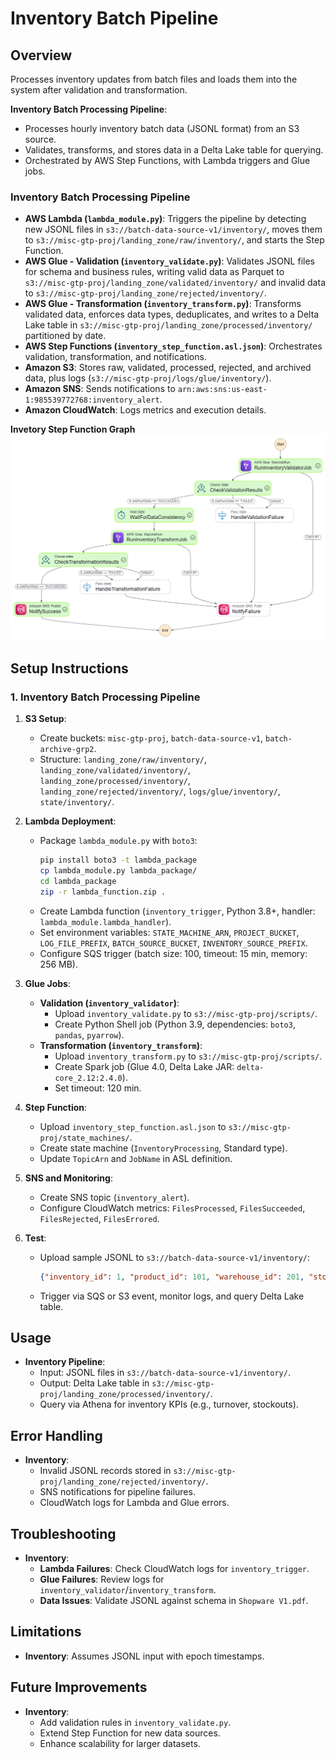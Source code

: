 # Inventory Batch Pipeline

## Overview
Processes inventory updates from batch files and loads them into the system after validation and transformation.


**Inventory Batch Processing Pipeline**:
   - Processes hourly inventory batch data (JSONL format) from an S3 source.
   - Validates, transforms, and stores data in a Delta Lake table for querying.
   - Orchestrated by AWS Step Functions, with Lambda triggers and Glue jobs.


   ### Inventory Batch Processing Pipeline
- **AWS Lambda (`lambda_module.py`)**: Triggers the pipeline by detecting new JSONL files in `s3://batch-data-source-v1/inventory/`, moves them to `s3://misc-gtp-proj/landing_zone/raw/inventory/`, and starts the Step Function.
- **AWS Glue - Validation (`inventory_validate.py`)**: Validates JSONL files for schema and business rules, writing valid data as Parquet to `s3://misc-gtp-proj/landing_zone/validated/inventory/` and invalid data to `s3://misc-gtp-proj/landing_zone/rejected/inventory/`.
- **AWS Glue - Transformation (`inventory_transform.py`)**: Transforms validated data, enforces data types, deduplicates, and writes to a Delta Lake table in `s3://misc-gtp-proj/landing_zone/processed/inventory/` partitioned by date.
- **AWS Step Functions (`inventory_step_function.asl.json`)**: Orchestrates validation, transformation, and notifications.
- **Amazon S3**: Stores raw, validated, processed, rejected, and archived data, plus logs (`s3://misc-gtp-proj/logs/glue/inventory/`).
- **Amazon SNS**: Sends notifications to `arn:aws:sns:us-east-1:985539772768:inventory_alert`.
- **Amazon CloudWatch**: Logs metrics and execution details.


**Invetory Step Function Graph**
![inventory_stepfunctions_graph](../../../../images/inventory/inventory_stepfunctions_graph.png)

## Setup Instructions

### 1. Inventory Batch Processing Pipeline

1. **S3 Setup**:
   - Create buckets: `misc-gtp-proj`, `batch-data-source-v1`, `batch-archive-grp2`.
   - Structure: `landing_zone/raw/inventory/`, `landing_zone/validated/inventory/`, `landing_zone/processed/inventory/`, `landing_zone/rejected/inventory/`, `logs/glue/inventory/`, `state/inventory/`.

2. **Lambda Deployment**:
   - Package `lambda_module.py` with `boto3`:
     ```bash
     pip install boto3 -t lambda_package
     cp lambda_module.py lambda_package/
     cd lambda_package
     zip -r lambda_function.zip .
     ```
   - Create Lambda function (`inventory_trigger`, Python 3.8+, handler: `lambda_module.lambda_handler`).
   - Set environment variables: `STATE_MACHINE_ARN`, `PROJECT_BUCKET`, `LOG_FILE_PREFIX`, `BATCH_SOURCE_BUCKET`, `INVENTORY_SOURCE_PREFIX`.
   - Configure SQS trigger (batch size: 100, timeout: 15 min, memory: 256 MB).

3. **Glue Jobs**:
   - **Validation (`inventory_validator`)**:
     - Upload `inventory_validate.py` to `s3://misc-gtp-proj/scripts/`.
     - Create Python Shell job (Python 3.9, dependencies: `boto3`, `pandas`, `pyarrow`).
   - **Transformation (`inventory_transform`)**:
     - Upload `inventory_transform.py` to `s3://misc-gtp-proj/scripts/`.
     - Create Spark job (Glue 4.0, Delta Lake JAR: `delta-core_2.12:2.4.0`).
     - Set timeout: 120 min.

4. **Step Function**:
   - Upload `inventory_step_function.asl.json` to `s3://misc-gtp-proj/state_machines/`.
   - Create state machine (`InventoryProcessing`, Standard type).
   - Update `TopicArn` and `JobName` in ASL definition.

5. **SNS and Monitoring**:
   - Create SNS topic (`inventory_alert`).
   - Configure CloudWatch metrics: `FilesProcessed`, `FilesSucceeded`, `FilesRejected`, `FilesErrored`.

6. **Test**:
   - Upload sample JSONL to `s3://batch-data-source-v1/inventory/`:
     ```json
     {"inventory_id": 1, "product_id": 101, "warehouse_id": 201, "stock_level": 100, "restock_threshold": 20, "last_updated": 1697059200.0}
     ```
   - Trigger via SQS or S3 event, monitor logs, and query Delta Lake table.



## Usage

- **Inventory Pipeline**:
  - Input: JSONL files in `s3://batch-data-source-v1/inventory/`.
  - Output: Delta Lake table in `s3://misc-gtp-proj/landing_zone/processed/inventory/`.
  - Query via Athena for inventory KPIs (e.g., turnover, stockouts).



## Error Handling

- **Inventory**:
  - Invalid JSONL records stored in `s3://misc-gtp-proj/landing_zone/rejected/inventory/`.
  - SNS notifications for pipeline failures.
  - CloudWatch logs for Lambda and Glue errors.


## Troubleshooting

- **Inventory**:
  - **Lambda Failures**: Check CloudWatch logs for `inventory_trigger`.
  - **Glue Failures**: Review logs for `inventory_validator`/`inventory_transform`.
  - **Data Issues**: Validate JSONL against schema in `Shopware V1.pdf`.



## Limitations

- **Inventory**: Assumes JSONL input with epoch timestamps.

## Future Improvements

- **Inventory**:
  - Add validation rules in `inventory_validate.py`.
  - Extend Step Function for new data sources.
  - Enhance scalability for larger datasets.